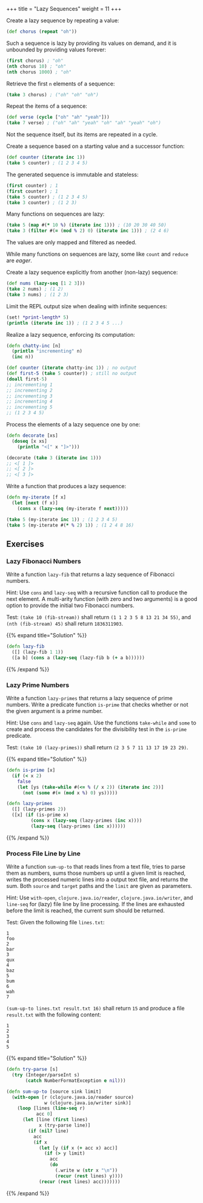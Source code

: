 +++
title = "Lazy Sequences"
weight = 11
+++

Create a lazy sequence by repeating a value:

```clojure
(def chorus (repeat "oh"))
```

Such a sequence is lazy by providing its values on demand, and it is
unbounded by providing values forever:

```clojure
(first chorus) ; "oh"
(nth chorus 10) ; "oh"
(nth chorus 1000) ; "oh"
```

Retrieve the first `n` elements of a sequence:

```clojure
(take 3 chorus) ; ("oh" "oh" "oh")
```

Repeat the items of a sequence:

```clojure
(def verse (cycle ["oh" "ah" "yeah"]))
(take 7 verse) ; ("oh" "ah" "yeah" "oh" "ah" "yeah" "oh")
```

Not the sequence itself, but its items are repeated in a cycle.

Create a sequence based on a starting value and a successor function:

```clojure
(def counter (iterate inc 1))
(take 5 counter) ; (1 2 3 4 5)
```

The generated sequence is immutable and stateless:

```clojure
(first counter) ; 1
(first counter) ; 1
(take 5 counter) ; (1 2 3 4 5)
(take 3 counter) ; (1 2 3)
```

Many functions on sequences are lazy:

```clojure
(take 5 (map #(* 10 %) (iterate inc 1))) ; (10 20 30 40 50)
(take 3 (filter #(= (mod % 2) 0) (iterate inc 1))) ; (2 4 6)
```

The values are only mapped and filtered as needed.

While many functions on sequences are lazy, some like `count` and
`reduce` are _eager_.

Create a lazy sequence explicitly from another (non-lazy) sequence:

```clojure
(def nums (lazy-seq [1 2 3]))
(take 2 nums) ; (1 2)
(take 3 nums) ; (1 2 3)
```

Limit the REPL output size when dealing with infinite sequences:

```clojure
(set! *print-length* 5)
(println (iterate inc 1)) ; (1 2 3 4 5 ...)
```

Realize a lazy sequence, enforcing its computation:

```clojure
(defn chatty-inc [n]
  (println "incrementing" n)
  (inc n))

(def counter (iterate chatty-inc 1)) ; no output
(def first-5 (take 5 counter)) ; still no output
(doall first-5)
;; incrementing 1
;; incrementing 2
;; incrementing 3
;; incrementing 4
;; incrementing 5
;; (1 2 3 4 5)
```

Process the elements of a lazy sequence one by one:

```clojure
(defn decorate [xs]
  (doseq [x xs]
    (println "<[" x "]>")))

(decorate (take 3 (iterate inc 1)))
;; <[ 1 ]>
;; <[ 2 ]>
;; <[ 3 ]>
```

Write a function that produces a lazy sequence:

```clojure
(defn my-iterate [f x]
  (let [next (f x)]
    (cons x (lazy-seq (my-iterate f next)))))

(take 5 (my-iterate inc 1)) ; (1 2 3 4 5)
(take 5 (my-iterate #(* % 2) 1)) ; (1 2 4 8 16)
```

## Exercises

### Lazy Fibonacci Numbers

Write a function `lazy-fib` that returns a lazy sequence of Fibonacci
numbers.

Hint: Use `cons` and `lazy-seq` with a recursive function call to
produce the next element. A multi-arity function (with zero and two
arguments) is a good option to provide the initial two Fibonacci
numbers.

Test: `(take 10 (fib-stream))` shall return `(1 1 2 3 5 8 13 21 34
55)`, and `(nth (fib-stream) 45)` shall return `1836311903`.

{{% expand title="Solution" %}}
```clojure
(defn lazy-fib
  ([] (lazy-fib 1 1))
  ([a b] (cons a (lazy-seq (lazy-fib b (+ a b))))))
```
{{% /expand %}}

### Lazy Prime Numbers

Write a function `lazy-primes` that returns a lazy sequence of prime
numbers. Write a predicate function `is-prime` that checks whether or
not the given argument is a prime number.

Hint: Use `cons` and `lazy-seq` again. Use the functions `take-while`
and `some` to create and process the candidates for the divisibility
test in the `is-prime` predicate.

Test: `(take 10 (lazy-primes))` shall return `(2 3 5 7 11 13 17 19 23
29)`.

{{% expand title="Solution" %}}
```clojure
(defn is-prime [x]
  (if (< x 2)
    false
    (let [ys (take-while #(<= % (/ x 2)) (iterate inc 2))]
      (not (some #(= (mod x %) 0) ys)))))

(defn lazy-primes
  ([] (lazy-primes 2))
  ([x] (if (is-prime x)
         (cons x (lazy-seq (lazy-primes (inc x))))
         (lazy-seq (lazy-primes (inc x))))))
```
{{% /expand %}}

### Process File Line by Line

Write a function `sum-up-to` that reads lines from a text file, tries
to parse them as numbers, sums those numbers up until a given limit is
reached, writes the processed numeric lines into a output text file,
and returns the sum. Both `source` and `target` paths and the `limit`
are given as parameters.

Hint: Use `with-open`, `clojure.java.io/reader`,
`clojure.java.io/writer`, and `line-seq` for (lazy) file line by line
processing. If the lines are exhausted before the limit is reached,
the current sum should be returned.

Test: Given the following file `lines.txt`:

```plain
1
foo
2
bar
3
qux
4
baz
5
bum
6
wah
7
```

`(sum-up-to lines.txt result.txt 16)` shall return `15` and produce a
file `result.txt` with the following content:

```plain
1
2
3
4
5
```

{{% expand title="Solution" %}}
```clojure
(defn try-parse [s]
  (try (Integer/parseInt s)
       (catch NumberFormatException e nil)))

(defn sum-up-to [source sink limit]
  (with-open [r (clojure.java.io/reader source)
              w (clojure.java.io/writer sink)]
    (loop [lines (line-seq r)
           acc 0]
      (let [line (first lines)
            x (try-parse line)]
        (if (nil? line)
          acc
          (if x
            (let [y (if x (+ acc x) acc)]
              (if (> y limit)
                acc
                (do
                  (.write w (str x "\n"))
                  (recur (rest lines) y))))
            (recur (rest lines) acc)))))))
```
{{% /expand %}}